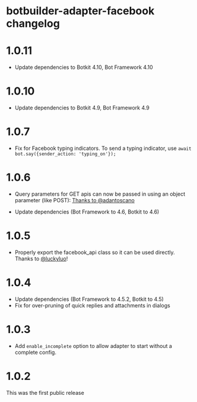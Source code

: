 # botbuilder-adapter-facebook changelog

# 1.0.11

* Update dependencies to Botkit 4.10, Bot Framework 4.10

# 1.0.10

* Update dependencies to Botkit 4.9, Bot Framework 4.9

# 1.0.7

* Fix for Facebook typing indicators. To send a typing indicator, use `await bot.say({sender_action: 'typing_on'});`

# 1.0.6

* Query parameters for GET apis can now be passed in using an object parameter (like POST): [Thanks to @adantoscano](https://github.com/howdyai/botkit/pull/1768)

* Update dependencies (Bot Framework to 4.6, Botkit to 4.6)

# 1.0.5

* Properly export the facebook_api class so it can be used directly. Thanks to [@luckyluo](https://github.com/howdyai/botkit/pull/1766)!

# 1.0.4

* Update dependencies (Bot Framework to 4.5.2, Botkit to 4.5)
* Fix for over-pruning of quick replies and attachments in dialogs

# 1.0.3

* Add `enable_incomplete` option to allow adapter to start without a complete config.

# 1.0.2

This was the first public release
